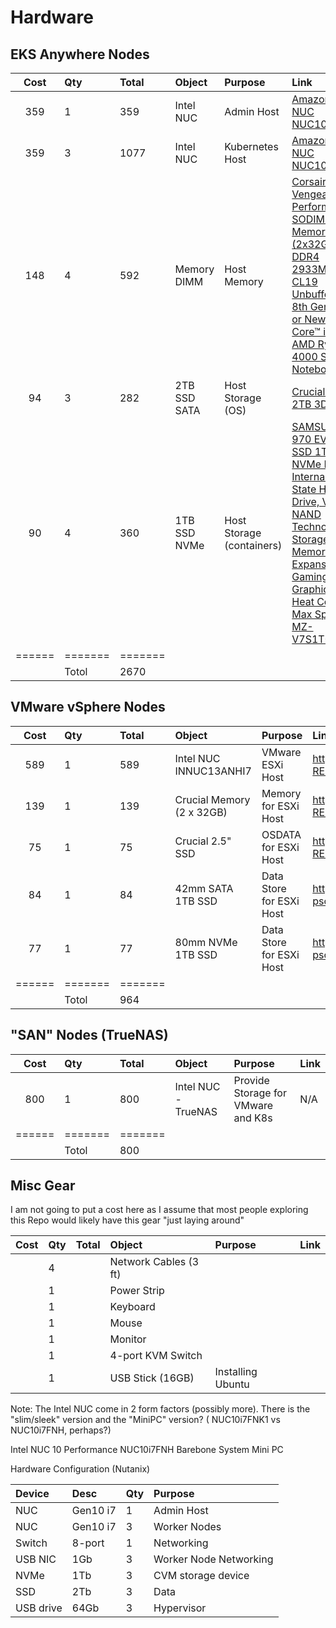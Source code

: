 # Hardware

## EKS Anywhere Nodes
| Cost | Qty | Total | Object       | Purpose                   | Link |
|:----:|:----|:------|:-------------|:--------------------------|:-----|
| 359  | 1   | 359   | Intel NUC    | Admin Host                | [Amazon - Intel NUC NUC10i7FNK1](https://www.amazon.com/gp/product/B083GGZ6TG/ref=ppx_yo_dt_b_asin_title_o00_s00?ie=UTF8&th=1) |
| 359  | 3   | 1077  | Intel NUC    | Kubernetes Host           | [Amazon - Intel NUC NUC10i7FNH](https://www.amazon.com/NUC10i7FNH-i7-10710U-Processor-Thunderbolt-Ethernet/dp/B0CNBGDXRM)  |
| 148  | 4   | 592   | Memory DIMM  | Host Memory               | [Corsair Vengeance Performance SODIMM Memory 64GB (2x32GB) DDR4 2933MHz CL19 Unbuffered for 8th Generation or Newer Intel Core™ i7, and AMD Ryzen 4000 Series Notebooks](https://www.amazon.com/gp/product/B08GSRD34Y/ref=ppx_od_dt_b_asin_title_s00?ie=UTF8&psc=1) | 
| 94   | 3   | 282    | 2TB SSD SATA | Host Storage (OS)         | [Crucial BX500 2TB 3D NAND](https://www.amazon.com/Crucial-BX500-NAND-2-5-Inch-Internal/dp/B07YD5F561) |
| 90   | 4   | 360   | 1TB SSD NVMe | Host Storage (containers) | [SAMSUNG 970 EVO Plus SSD 1TB NVMe M.2 Internal Solid State Hard Drive, V-NAND Technology, Storage and Memory Expansion for Gaming, Graphics w/ Heat Control, Max Speed, MZ-V7S1T0B/AM](https://www.amazon.com/gp/product/B07MFZY2F2/ref=ppx_od_dt_b_asin_title_s00?ie=UTF8&th=1) |
|======|=======|=======| | | 
|      | Totol | 2670   | | | 

## VMware vSphere Nodes
| Cost | Qty | Total | Object       | Purpose                   | Link |
|:----:|:----|:------|:-------------|:--------------------------|:-----|
| 589 | 1 | 589 | Intel NUC INNUC13ANHI7 | VMware ESXi Host | https://www.bhphotovideo.com/c/product/1780655-REG/intel_rnuc13anhi7000u_nuc_13_pro_kit.html |
| 139 | 1 | 139 | Crucial Memory (2 x 32GB) | Memory for ESXi Host | https://www.bhphotovideo.com/c/product/1600343-REG/crucial_ct2k32g4sfd832a_2_32gb_ddr4_3200_sodimm_1_2v.html | 
| 75 | 1 | 75 | Crucial 2.5" SSD | OSDATA for ESXi Host | https://www.bhphotovideo.com/c/product/1512570-REG/crucial_ct1000bx500ssd1_1tb_bx500_sata_iii.html |
| 84 | 1 | 84 | 42mm SATA 1TB SSD | Data Store for ESXi Host | https://www.amazon.com/dp/B0BRSMW121?psc=1&smid=A3BTFWKGLBT0VA&ref_=chk_typ_imgToDp |
| 77 | 1 | 77 | 80mm NVMe 1TB SSD | Data Store for ESXi Host | https://www.amazon.com/dp/B09QV692XY?psc=1&smid=A3RXWDYTBSNEDO&ref_=chk_typ_imgToDp |
|======|=======|=======| | | 
|      | Totol | 964 | | | 

## "SAN" Nodes (TrueNAS)
| Cost | Qty | Total | Object       | Purpose                   | Link |
|:----:|:----|:------|:-------------|:--------------------------|:-----|
| 800 | 1 | 800 | Intel NUC - TrueNAS | Provide Storage for VMware and K8s | N/A |
|======|=======|=======| | | 
|      | Totol | 800 | | | 



## Misc Gear
I am not going to put a cost here as I assume that most people exploring this Repo would likely have this gear "just laying around"

| Cost | Qty | Total | Object      | Purpose | Link |
|:----:|:----|:------|:-------|:--------|:-----|
|      | 4   |   | Network Cables (3 ft) | |
|      | 1   |   | Power Strip | |
|      | 1   |   | Keyboard | |
|      | 1   |   | Mouse | |
|      | 1   |   | Monitor | |
|      | 1   |   | 4-port KVM Switch | |
|      | 1   |   | USB Stick (16GB) | Installing Ubuntu | |





Note:  The Intel NUC come in 2 form factors (possibly more).  There is the "slim/sleek" version and the "MiniPC" version? ( NUC10i7FNK1 vs NUC10i7FNH, perhaps?)

Intel NUC 10 Performance NUC10i7FNH Barebone System Mini PC

Hardware Configuration (Nutanix)

| Device    | Desc     | Qty | Purpose |
|:----------|:---------|:----|:--------|
| NUC       | Gen10 i7 | 1   | Admin Host |
| NUC       | Gen10 i7 | 3   | Worker Nodes |
| Switch    | 8-port   | 1   | Networking |
| USB NIC   | 1Gb      | 3   | Worker Node Networking |
| NVMe      | 1Tb      | 3   | CVM storage device |
| SSD       | 2Tb      | 3   | Data |
| USB drive | 64Gb     | 3   | Hypervisor | 
